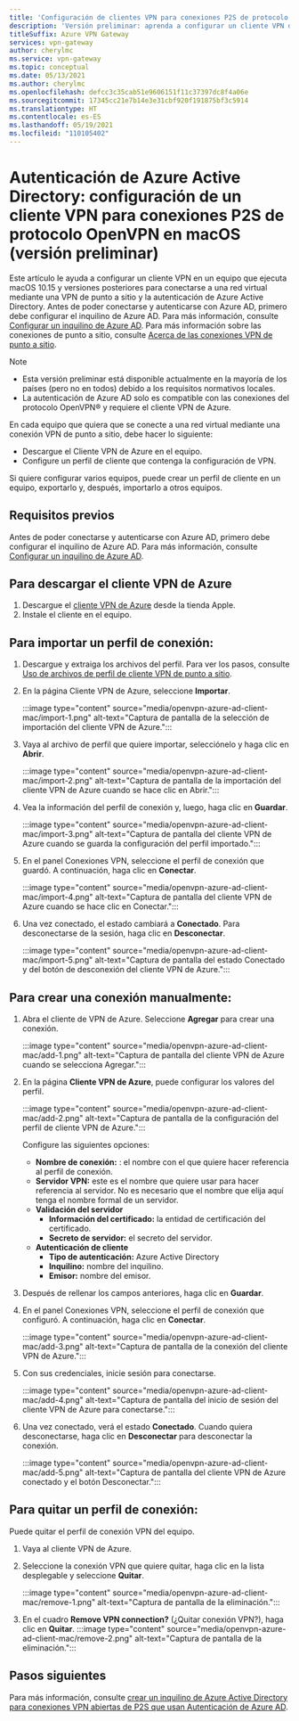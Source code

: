 ```yaml
---
title: 'Configuración de clientes VPN para conexiones P2S de protocolo OpenVPN: autenticación de Azure AD en macOS (versión preliminar)'
description: 'Versión preliminar: aprenda a configurar un cliente VPN de macOS para conectarse a una red virtual mediante una conexión punto a sitio de VPN Gateway y la autenticación de Azure Active Directory.'
titleSuffix: Azure VPN Gateway
services: vpn-gateway
author: cherylmc
ms.service: vpn-gateway
ms.topic: conceptual
ms.date: 05/13/2021
ms.author: cherylmc
ms.openlocfilehash: defcc3c35cab51e9606151f11c37397dc8f4a06e
ms.sourcegitcommit: 17345cc21e7b14e3e31cbf920f191875bf3c5914
ms.translationtype: HT
ms.contentlocale: es-ES
ms.lasthandoff: 05/19/2021
ms.locfileid: "110105402"
---
```

# <a name="azure-active-directory-authentication-configure-a-vpn-client-for-p2s-openvpn-protocol-connections---macos---preview"></a>Autenticación de Azure Active Directory: configuración de un cliente VPN para conexiones P2S de protocolo OpenVPN en macOS (versión preliminar)

Este artículo le ayuda a configurar un cliente VPN en un equipo que ejecuta macOS 10.15 y versiones posteriores para conectarse a una red virtual mediante una VPN de punto a sitio y la autenticación de Azure Active Directory. Antes de poder conectarse y autenticarse con Azure AD, primero debe configurar el inquilino de Azure AD. Para más información, consulte [Configurar un inquilino de Azure AD](openvpn-azure-ad-tenant.md). Para más información sobre las conexiones de punto a sitio, consulte [Acerca de las conexiones VPN de punto a sitio](point-to-site-about.md).

> [!NOTE]
> * Esta versión preliminar está disponible actualmente en la mayoría de los países (pero no en todos) debido a los requisitos normativos locales.
> * La autenticación de Azure AD solo es compatible con las conexiones del protocolo OpenVPN® y requiere el cliente VPN de Azure.
>

En cada equipo que quiera que se conecte a una red virtual mediante una conexión VPN de punto a sitio, debe hacer lo siguiente:
 
* Descargue el Cliente VPN de Azure en el equipo.
* Configure un perfil de cliente que contenga la configuración de VPN. 

Si quiere configurar varios equipos, puede crear un perfil de cliente en un equipo, exportarlo y, después, importarlo a otros equipos.

## <a name="prerequisites"></a>Requisitos previos

Antes de poder conectarse y autenticarse con Azure AD, primero debe configurar el inquilino de Azure AD. Para más información, consulte [Configurar un inquilino de Azure AD](openvpn-azure-ad-tenant.md).

## <a name="to-download-the-azure-vpn-client"></a><a name="download"></a>Para descargar el cliente VPN de Azure

1. Descargue el [cliente VPN de Azure](https://apps.apple.com/us/app/azure-vpn-client/id1553936137) desde la tienda Apple.
1. Instale el cliente en el equipo.

## <a name="to-import-a-connection-profile"></a><a name="import"></a>Para importar un perfil de conexión:

1. Descargue y extraiga los archivos del perfil. Para ver los pasos, consulte [Uso de archivos de perfil de cliente VPN de punto a sitio](about-vpn-profile-download.md).
1. En la página Cliente VPN de Azure, seleccione **Importar**.

   :::image type="content" source="media/openvpn-azure-ad-client-mac/import-1.png" alt-text="Captura de pantalla de la selección de importación del cliente VPN de Azure.":::
1. Vaya al archivo de perfil que quiere importar, selecciónelo y haga clic en **Abrir**.

   :::image type="content" source="media/openvpn-azure-ad-client-mac/import-2.png" alt-text="Captura de pantalla de la importación del cliente VPN de Azure cuando se hace clic en Abrir.":::
1. Vea la información del perfil de conexión y, luego, haga clic en **Guardar**.

   :::image type="content" source="media/openvpn-azure-ad-client-mac/import-3.png" alt-text="Captura de pantalla del cliente VPN de Azure cuando se guarda la configuración del perfil importado.":::
1. En el panel Conexiones VPN, seleccione el perfil de conexión que guardó. A continuación, haga clic en **Conectar**.

   :::image type="content" source="media/openvpn-azure-ad-client-mac/import-4.png" alt-text="Captura de pantalla del cliente VPN de Azure cuando se hace clic en Conectar.":::
1. Una vez conectado, el estado cambiará a **Conectado**. Para desconectarse de la sesión, haga clic en **Desconectar**.

   :::image type="content" source="media/openvpn-azure-ad-client-mac/import-5.png" alt-text="Captura de pantalla del estado Conectado y del botón de desconexión del cliente VPN de Azure.":::

## <a name="to-create-a-connection-manually"></a><a name="manual"></a>Para crear una conexión manualmente:

1. Abra el cliente de VPN de Azure. Seleccione **Agregar** para crear una conexión.

   :::image type="content" source="media/openvpn-azure-ad-client-mac/add-1.png" alt-text="Captura de pantalla del cliente VPN de Azure cuando se selecciona Agregar.":::

1. En la página **Cliente VPN de Azure**, puede configurar los valores del perfil.

   :::image type="content" source="media/openvpn-azure-ad-client-mac/add-2.png" alt-text="Captura de pantalla de la configuración del perfil de cliente VPN de Azure.":::

   Configure las siguientes opciones:

   * **Nombre de conexión:** : el nombre con el que quiere hacer referencia al perfil de conexión.
   * **Servidor VPN:** este es el nombre que quiere usar para hacer referencia al servidor. No es necesario que el nombre que elija aquí tenga el nombre formal de un servidor.
   * **Validación del servidor**
     * **Información del certificado:** la entidad de certificación del certificado.
     * **Secreto de servidor:** el secreto del servidor.
   * **Autenticación de cliente**
     * **Tipo de autenticación:** Azure Active Directory
     * **Inquilino:** nombre del inquilino.
     * **Emisor:** nombre del emisor.
1. Después de rellenar los campos anteriores, haga clic en **Guardar**.
1. En el panel Conexiones VPN, seleccione el perfil de conexión que configuró. A continuación, haga clic en **Conectar**.

   :::image type="content" source="media/openvpn-azure-ad-client-mac/add-3.png" alt-text="Captura de pantalla de la conexión del cliente VPN de Azure.":::
1. Con sus credenciales, inicie sesión para conectarse.

   :::image type="content" source="media/openvpn-azure-ad-client-mac/add-4.png" alt-text="Captura de pantalla del inicio de sesión del cliente VPN de Azure para conectarse.":::
1. Una vez conectado, verá el estado **Conectado**. Cuando quiera desconectarse, haga clic en **Desconectar** para desconectar la conexión.

   :::image type="content" source="media/openvpn-azure-ad-client-mac/add-5.png" alt-text="Captura de pantalla del cliente VPN de Azure conectado y el botón Desconectar.":::

## <a name="to-remove-a-connection-profile"></a><a name="remove"></a>Para quitar un perfil de conexión:

Puede quitar el perfil de conexión VPN del equipo. 

1. Vaya al cliente VPN de Azure.
1. Seleccione la conexión VPN que quiere quitar, haga clic en la lista desplegable y seleccione **Quitar**.

   :::image type="content" source="media/openvpn-azure-ad-client-mac/remove-1.png" alt-text="Captura de pantalla de la eliminación.":::
1. En el cuadro **Remove VPN connection?** (¿Quitar conexión VPN?), haga clic en **Quitar**.
   :::image type="content" source="media/openvpn-azure-ad-client-mac/remove-2.png" alt-text="Captura de pantalla de la eliminación.":::

## <a name="next-steps"></a>Pasos siguientes

Para más información, consulte [crear un inquilino de Azure Active Directory para conexiones VPN abiertas de P2S que usan Autenticación de Azure AD](openvpn-azure-ad-tenant.md).